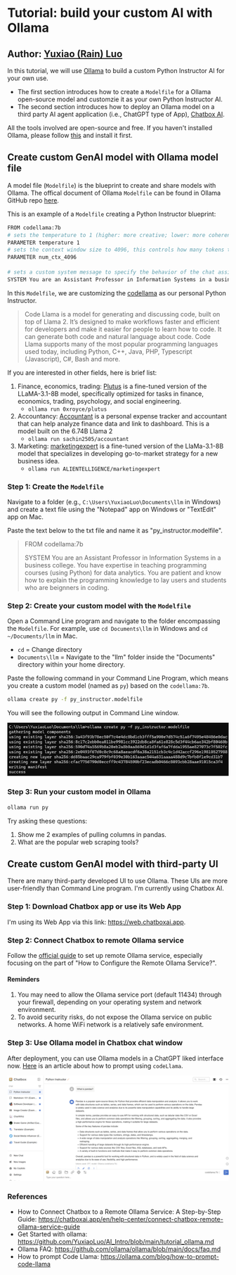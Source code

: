 # Tutorial: build your custom AI with Ollama
## Author: [Yuxiao (Rain) Luo](https://github.com/YuxiaoLuo)

In this tutorial, we will use [Ollama](https://ollama.com/) to build a custom Python Instructor AI for your own use.

- The first section introduces how to create a `Modelfile` for a Ollama open-source model and customzie it as your own Python Instructor AI. 
- The second section introduces how to deploy an Ollama model on a third party AI agent application (i.e., ChatGPT type of App), [Chatbox AI](https://chatboxai.app/en). 

All the tools involved are open-source and free. If you haven't installed Ollama, please follow [this](https://github.com/YuxiaoLuo/AI_Intro/blob/main/tutorial_ollama.md) and install it first.

## Create custom GenAI model with Ollama model file

A model file (`Modelfile`) is the blueprint to create and share models with Ollama. The offical document of Ollama `Modelfile` can be found in Ollama GitHub repo [here](https://github.com/ollama/ollama/blob/main/docs/modelfile.md).

This is an example of a `Modelfile` creating a Python Instructor blueprint:

```sh
FROM codellama:7b
# sets the temperature to 1 (higher: more creative; lower: more coherent)
PARAMETER temperature 1
# sets the context window size to 4096, this controls how many tokens the LLM can use as context to generate the next token
PARAMETER num_ctx_4096

# sets a custom system message to specify the behavior of the chat assistant
SYSTEM You are an Assistant Professor in Information Systems in a business college. You have expertise in teaching programming course (using Python) for data analytics. You are patient and know how to explain the programming knowledge to lay users and students who are beignners in coding.
```

In this `Modelfile`, we are customizing the [codellama](https://ollama.com/library/codellama) as our personal Python Instructor.

> Code Llama is a model for generating and discussing code, built on top of Llama 2. It’s designed to make workflows faster and efficient for developers and make it easier for people to learn how to code. It can generate both code and natural language about code. Code Llama supports many of the most popular programming languages used today, including Python, C++, Java, PHP, Typescript (Javascript), C#, Bash and more.

If you are interested in other fields, here is brief list:
1. Finance, economics, trading: [Plutus](https://ollama.com/0xroyce/plutus) is a fine-tuned version of the LLaMA-3.1-8B model, specifically optimized for tasks in finance, economics, trading, psychology, and social engineering. 
    - `ollama run 0xroyce/plutus`
2. Accountancy: [Accountant](https://ollama.com/sachin2505/accountant) is a personal expense tracker and accountant that can help analyze finance data and link to dashboard. This is a model built on the 6.74B Llama 2
    - `ollama run sachin2505/accountant`
3. Marketing: [marketingexpert](https://ollama.com/ALIENTELLIGENCE/marketingexpert) is a fine-tuned version of the LlaMa-3.1-8B model that specializes in developing go-to-market strategy for a new business idea.
    - `ollama run ALIENTELLIGENCE/marketingexpert`

### Step 1: Create the `Modelfile`

Navigate to a folder (e.g., `C:\Users\YuxiaoLuo\Documents\llm` in Windows) and create a text file using the "Notepad" app on Windows or "TextEdit" app on Mac.

Paste the text below to the txt file and name it as "py_instructor.modelfile".
>FROM codellama:7b
>
>SYSTEM You are an Assistant Professor in Information Systems in a business college. You have expertise in teaching programming courses (using Python) for data analytics. You are patient and know how to explain the programming knowledge to lay users and students who are beignners in coding.

### Step 2: Create your custom model with the `Modelfile`

Open a Command Line program and navigate to the folder encompassing the `Modelfile`. For example, use `cd Documents\llm` in Windows and `cd ~/Documents/llm` in Mac.
- `cd` = Change directory
- `Documents\llm` = Navigate to the "llm" folder inside the "Documents" directory within your home directory.

Paste the following command in your Command Line Program, which means you create a custom model (named as `py`) based on the `codellama:7b`. 

```sh
ollama create py -f py_instructor.modelfile
```

You will see the following output in Command Line window.

![ollama_py](data/ollama_py.png)

### Step 3: Run your custom model in Ollama

```sh
ollama run py
```

Try asking these questions:
1. Show me 2 examples of pulling columns in pandas.
2. What are the popular web scraping tools?

## Create custom GenAI model with third-party UI

There are many third-party developed UI to use Ollama. These UIs are more user-friendly than Command Line program. I'm currently using Chatbox AI.

### Step 1: Download Chatbox app or use its Web App

I'm using its Web App via this link: https://web.chatboxai.app.

### Step 2: Connect Chatbox to remote Ollama service

Follow the [official guide](https://chatboxai.app/en/help-center/connect-chatbox-remote-ollama-service-guide) to set up remote Ollama service, especially focusing on the part of "How to Configure the Remote Ollama Service?".

#### Reminders
1. You may need to allow the Ollama service port (default 11434) through your firewall, depending on your operating system and network environment.
2. To avoid security risks, do not expose the Ollama service on public networks. A home WiFi network is a relatively safe environment.

### Step 3: Use Ollama model in Chatbox chat window

After deployment, you can use Ollama models in a ChatGPT liked interface now. [Here](https://ollama.com/blog/how-to-prompt-code-llama) is an article about how to prompt using `codeLlama`.

![ollama_chatbox](data/ollama_chatbox.png)

### References

- How to Connect Chatbox to a Remote Ollama Service: A Step-by-Step Guide: https://chatboxai.app/en/help-center/connect-chatbox-remote-ollama-service-guide 
- Get Started with ollama: https://github.com/YuxiaoLuo/AI_Intro/blob/main/tutorial_ollama.md
- Ollama FAQ: https://github.com/ollama/ollama/blob/main/docs/faq.md
- How to prompt Code Llama: https://ollama.com/blog/how-to-prompt-code-llama